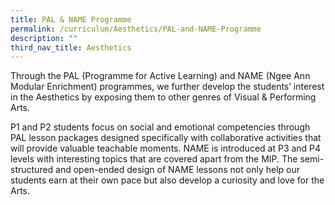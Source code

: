 ```yaml
---
title: PAL & NAME Programme
permalink: /curriculum/Aesthetics/PAL-and-NAME-Programme
description: ""
third_nav_title: Aesthetics
---
```

Through the PAL (Programme for Active Learning) and NAME (Ngee Ann Modular Enrichment) programmes, we further develop the students’ interest in the Aesthetics by exposing them to other genres of Visual & Performing Arts.

P1 and P2 students focus on social and emotional competencies through PAL lesson packages designed specifically with collaborative activities that will provide valuable teachable moments. NAME is introduced at P3 and P4 levels with interesting topics that are covered apart from the MIP. The semi-structured and open-ended design of NAME lessons not only help our students earn at their own pace but also develop a curiosity and love for the Arts.

